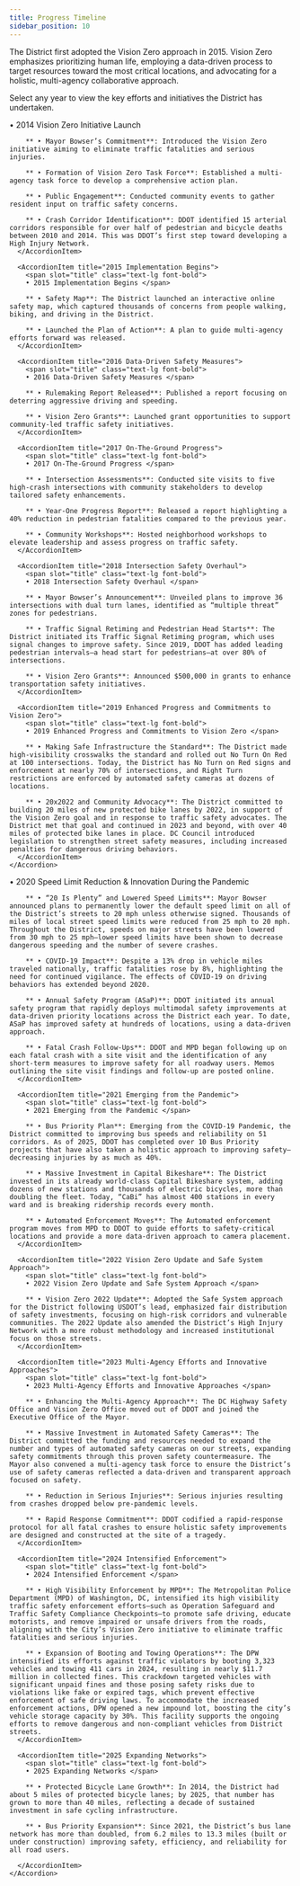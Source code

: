 ```yaml
---
title: Progress Timeline
sidebar_position: 10
---
```


The District first adopted the Vision Zero approach in 2015. Vision Zero emphasizes prioritizing human life, employing a data-driven process to target resources toward the most critical locations, and advocating for a holistic, multi-agency collaborative approach.

Select any year to view the key efforts and initiatives the District has undertaken.

<Grid cols=2>
  <Group>
    <Accordion single=true>
      <AccordionItem title="2014 Vision Zero Initiative Launch">
        <span slot="title" class="text-lg font-bold">
        • 2014 Vision Zero Initiative Launch </span>  

        ** ‣ Mayor Bowser’s Commitment**: Introduced the Vision Zero initiative aiming to eliminate traffic fatalities and serious injuries.
        
        ** ‣ Formation of Vision Zero Task Force**: Established a multi-agency task force to develop a comprehensive action plan.

        ** ‣ Public Engagement**: Conducted community events to gather resident input on traffic safety concerns. 
        
        ** ‣ Crash Corridor Identification**: DDOT identified 15 arterial corridors responsible for over half of pedestrian and bicycle deaths between 2010 and 2014. This was DDOT’s first step toward developing a High Injury Network.
      </AccordionItem>

      <AccordionItem title="2015 Implementation Begins">
        <span slot="title" class="text-lg font-bold">
        • 2015 Implementation Begins </span>

        ** ‣ Safety Map**: The District launched an interactive online safety map, which captured thousands of concerns from people walking, biking, and driving in the District. 
        
        ** ‣ Launched the Plan of Action**: A plan to guide multi-agency efforts forward was released.
      </AccordionItem>

      <AccordionItem title="2016 Data-Driven Safety Measures">
        <span slot="title" class="text-lg font-bold">
        • 2016 Data-Driven Safety Measures </span>

        ** ‣ Rulemaking Report Released**: Published a report focusing on deterring aggressive driving and speeding. 
        
        ** ‣ Vision Zero Grants**: Launched grant opportunities to support community-led traffic safety initiatives.
      </AccordionItem>

      <AccordionItem title="2017 On-The-Ground Progress">
        <span slot="title" class="text-lg font-bold">
        • 2017 On-The-Ground Progress </span>

        ** ‣ Intersection Assessments**: Conducted site visits to five high-crash intersections with community stakeholders to develop tailored safety enhancements.
        
        ** ‣ Year-One Progress Report**: Released a report highlighting a 40% reduction in pedestrian fatalities compared to the previous year.
        
        ** ‣ Community Workshops**: Hosted neighborhood workshops to elevate leadership and assess progress on traffic safety.
      </AccordionItem>

      <AccordionItem title="2018 Intersection Safety Overhaul">
        <span slot="title" class="text-lg font-bold">
        • 2018 Intersection Safety Overhaul </span>

        ** ‣ Mayor Bowser’s Announcement**: Unveiled plans to improve 36 intersections with dual turn lanes, identified as “multiple threat” zones for pedestrians.
        
        ** ‣ Traffic Signal Retiming and Pedestrian Head Starts**: The District initiated its Traffic Signal Retiming program, which uses signal changes to improve safety. Since 2019, DDOT has added leading pedestrian intervals—a head start for pedestrians—at over 80% of intersections.
        
        ** ‣ Vision Zero Grants**: Announced $500,000 in grants to enhance transportation safety initiatives. 
      </AccordionItem>

      <AccordionItem title="2019 Enhanced Progress and Commitments to Vision Zero">
        <span slot="title" class="text-lg font-bold">
        • 2019 Enhanced Progress and Commitments to Vision Zero </span>

        ** ‣ Making Safe Infrastructure the Standard**: The District made high-visibility crosswalks the standard and rolled out No Turn On Red at 100 intersections. Today, the District has No Turn on Red signs and enforcement at nearly 70% of intersections, and Right Turn restrictions are enforced by automated safety cameras at dozens of locations.
        
        ** ‣ 20x2022 and Community Advocacy**: The District committed to building 20 miles of new protected bike lanes by 2022, in support of the Vision Zero goal and in response to traffic safety advocates. The District met that goal and continued in 2023 and beyond, with over 40 miles of protected bike lanes in place. DC Council introduced legislation to strengthen street safety measures, including increased penalties for dangerous driving behaviors.
      </AccordionItem>
    </Accordion>
  </Group>

  <Group>
    <Accordion>
      <AccordionItem title="2020 Speed Limit Reduction & Innovation During the Pandemic">
        <span slot="title" class="text-lg font-bold">
        • 2020 Speed Limit Reduction & Innovation During the Pandemic </span>

        ** ‣ “20 Is Plenty” and Lowered Speed Limits**: Mayor Bowser announced plans to permanently lower the default speed limit on all of the District’s streets to 20 mph unless otherwise signed. Thousands of miles of local street speed limits were reduced from 25 mph to 20 mph. Throughout the District, speeds on major streets have been lowered from 30 mph to 25 mph—lower speed limits have been shown to decrease dangerous speeding and the number of severe crashes.
        
        ** ‣ COVID-19 Impact**: Despite a 13% drop in vehicle miles traveled nationally, traffic fatalities rose by 8%, highlighting the need for continued vigilance. The effects of COVID-19 on driving behaviors has extended beyond 2020.
        
        ** ‣ Annual Safety Program (ASaP)**: DDOT initiated its annual safety program that rapidly deploys multimodal safety improvements at data-driven priority locations across the District each year. To date, ASaP has improved safety at hundreds of locations, using a data-driven approach.
        
        ** ‣ Fatal Crash Follow-Ups**: DDOT and MPD began following up on each fatal crash with a site visit and the identification of any short-term measures to improve safety for all roadway users. Memos outlining the site visit findings and follow-up are posted online.
      </AccordionItem>

      <AccordionItem title="2021 Emerging from the Pandemic">
        <span slot="title" class="text-lg font-bold">
        • 2021 Emerging from the Pandemic </span>

        ** ‣ Bus Priority Plan**: Emerging from the COVID-19 Pandemic, the District committed to improving bus speeds and reliability on 51 corridors. As of 2025, DDOT has completed over 10 Bus Priority projects that have also taken a holistic approach to improving safety—decreasing injuries by as much as 40%.
        
        ** ‣ Massive Investment in Capital Bikeshare**: The District invested in its already world-class Capital Bikeshare system, adding dozens of new stations and thousands of electric bicycles, more than doubling the fleet. Today, “CaBi” has almost 400 stations in every ward and is breaking ridership records every month.
        
        ** ‣ Automated Enforcement Moves**: The Automated enforcement program moves from MPD to DDOT to guide efforts to safety-critical locations and provide a more data-driven approach to camera placement.
      </AccordionItem>

      <AccordionItem title="2022 Vision Zero Update and Safe System Approach">
        <span slot="title" class="text-lg font-bold">
        • 2022 Vision Zero Update and Safe System Approach </span>

        ** ‣ Vision Zero 2022 Update**: Adopted the Safe System approach for the District following USDOT’s lead, emphasized fair distribution of safety investments, focusing on high-risk corridors and vulnerable communities. The 2022 Update also amended the District’s High Injury Network with a more robust methodology and increased institutional focus on those streets.
      </AccordionItem>

      <AccordionItem title="2023 Multi-Agency Efforts and Innovative Approaches">
        <span slot="title" class="text-lg font-bold">
        • 2023 Multi-Agency Efforts and Innovative Approaches </span>

        ** ‣ Enhancing the Multi-Agency Approach**: The DC Highway Safety Office and Vision Zero Office moved out of DDOT and joined the Executive Office of the Mayor.
        
        ** ‣ Massive Investment in Automated Safety Cameras**: The District committed the funding and resources needed to expand the number and types of automated safety cameras on our streets, expanding safety commitments through this proven safety countermeasure. The Mayor also convened a multi-agency task force to ensure the District’s use of safety cameras reflected a data-driven and transparent approach focused on safety. 
        
        ** ‣ Reduction in Serious Injuries**: Serious injuries resulting from crashes dropped below pre-pandemic levels.
        
        ** ‣ Rapid Response Commitment**: DDOT codified a rapid-response protocol for all fatal crashes to ensure holistic safety improvements are designed and constructed at the site of a tragedy.
      </AccordionItem>

      <AccordionItem title="2024 Intensified Enforcement">
        <span slot="title" class="text-lg font-bold">
        • 2024 Intensified Enforcement </span>

        ** ‣ High Visibility Enforcement by MPD**: The Metropolitan Police Department (MPD) of Washington, DC, intensified its high visibility traffic safety enforcement efforts—such as Operation Safeguard and Traffic Safety Compliance Checkpoints—to promote safe driving, educate motorists, and remove impaired or unsafe drivers from the roads, aligning with the City’s Vision Zero initiative to eliminate traffic fatalities and serious injuries.
        
        ** ‣ Expansion of Booting and Towing Operations**: The DPW intensified its efforts against traffic violators by booting 3,323 vehicles and towing 411 cars in 2024, resulting in nearly $11.7 million in collected fines. This crackdown targeted vehicles with significant unpaid fines and those posing safety risks due to violations like fake or expired tags, which prevent effective enforcement of safe driving laws. To accommodate the increased enforcement actions, DPW opened a new impound lot, boosting the city’s vehicle storage capacity by 30%. This facility supports the ongoing efforts to remove dangerous and non-compliant vehicles from District streets.
      </AccordionItem>
      
      <AccordionItem title="2025 Expanding Networks">
        <span slot="title" class="text-lg font-bold">
        • 2025 Expanding Networks </span>

        ** ‣ Protected Bicycle Lane Growth**: In 2014, the District had about 5 miles of protected bicycle lanes; by 2025, that number has grown to more than 40 miles, reflecting a decade of sustained investment in safe cycling infrastructure.

        ** ‣ Bus Priority Expansion**: Since 2021, the District’s bus lane network has more than doubled, from 6.2 miles to 13.3 miles (built or under construction) improving safety, efficiency, and reliability for all road users.

      </AccordionItem>
    </Accordion>
  </Group>
</Grid>